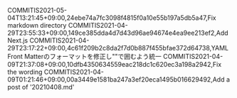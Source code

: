COMMITIS2021-05-04T13:21:45+09:00,24ebe74a7fc3098f4815f0a10e55b197a5db5a47,Fix markdown directory
COMMITIS2021-04-29T23:55:33+09:00,149ce385dda4d7d43d96ae94674e4ea9ee213ef2,Add Next.js
COMMITIS2021-04-29T23:17:22+09:00,4c61f209b2c8da2f7d0b887f455bfae372d64738,YAML Front Matterのフォーマットを修正し""で囲むよう統一
COMMITIS2021-04-09T21:37:08+09:00,10dfb4350634559eac218dc1c620ec3a198a2942,Fix the wording
COMMITIS2021-04-09T01:21:46+09:00,00a3449e1581ba247a3ef20eca1495b016629492,Add a post of '20210408.md'
